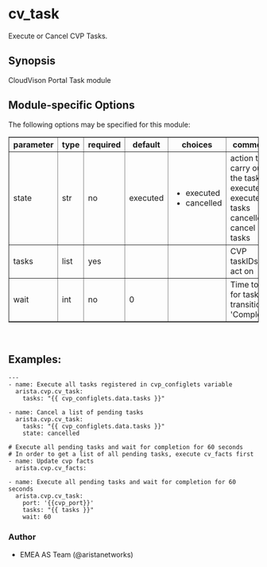 # cv\_task

Execute or Cancel CVP Tasks.

<div class="contents" data-local="" data-depth="2">

</div>

## Synopsis

CloudVison Portal Task module

## Module-specific Options

The following options may be specified for this module:

<table border=1 cellpadding=4>

<tr>
<th class="head">parameter</th>
<th class="head">type</th>
<th class="head">required</th>
<th class="head">default</th>
<th class="head">choices</th>
<th class="head">comments</th>
</tr>

<tr>
<td>state<br/><div style="font-size: small;"></div></td>
<td>str</td>
<td>no</td>
<td>executed</td>
<td><ul><li>executed</li><li>cancelled</li></ul></td>
<td>
    <div>action to carry out on the task executed - execute tasks cancelled - cancel tasks</div>
</td>
</tr>

<tr>
<td>tasks<br/><div style="font-size: small;"></div></td>
<td>list</td>
<td>yes</td>
<td></td>
<td></td>
<td>
    <div>CVP taskIDs to act on</div>
</td>
</tr>

<tr>
<td>wait<br/><div style="font-size: small;"></div></td>
<td>int</td>
<td>no</td>
<td>0</td>
<td></td>
<td>
    <div>Time to wait for tasks to transition to &#x27;Completed&#x27;</div>
</td>
</tr>

</table>
</br>

## Examples:

    ---
    - name: Execute all tasks registered in cvp_configlets variable
      arista.cvp.cv_task:
        tasks: "{{ cvp_configlets.data.tasks }}"

    - name: Cancel a list of pending tasks
      arista.cvp.cv_task:
        tasks: "{{ cvp_configlets.data.tasks }}"
        state: cancelled

    # Execute all pending tasks and wait for completion for 60 seconds
    # In order to get a list of all pending tasks, execute cv_facts first
    - name: Update cvp facts
      arista.cvp.cv_facts:

    - name: Execute all pending tasks and wait for completion for 60 seconds
      arista.cvp.cv_task:
        port: '{{cvp_port}}'
        tasks: "{{ tasks }}"
        wait: 60

### Author

  - EMEA AS Team (@aristanetworks)
